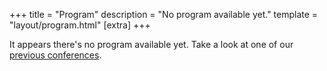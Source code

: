 +++
title = "Program"
description = "No program available yet."
template = "layout/program.html"
[extra]
+++

It appears there's no program available yet. Take a look at one of our [previous conferences](@/arkiv/_index.md).
